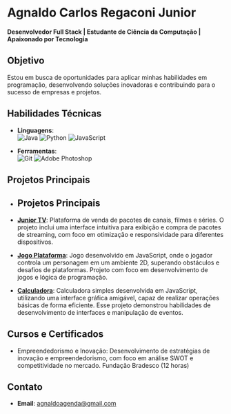 # Agnaldo Carlos Regaconi Junior
**Desenvolvedor Full Stack | Estudante de Ciência da Computação | Apaixonado por Tecnologia**

## Objetivo
Estou em busca de oportunidades para aplicar minhas habilidades em programação, desenvolvendo soluções inovadoras e contribuindo para o sucesso de empresas e projetos.

## Habilidades Técnicas
- **Linguagens**:  
 ![Java](https://img.shields.io/badge/Java-ED8B00?style=for-the-badge&logo=java&logoColor=white)
 ![Python](https://img.shields.io/badge/Python-3670A0?style=for-the-badge&logo=python&logoColor=ffdd54)
 ![JavaScript](https://img.shields.io/badge/JavaScript-F7DF1E?style=for-the-badge&logo=javascript&logoColor=black)

- **Ferramentas**:  
 ![Git](https://img.shields.io/badge/Git-F05032?style=for-the-badge&logo=git&logoColor=white)
 ![Adobe Photoshop](https://img.shields.io/badge/Adobe%20Photoshop-31A8FF?style=for-the-badge&logo=adobe%20photoshop&logoColor=white)



## Projetos Principais
- ## Projetos Principais

- [**Junior TV**](https://www.juniortv.com.br): Plataforma de venda de pacotes de canais, filmes e séries. O projeto inclui uma interface intuitiva para exibição e compra de pacotes de streaming, com foco em otimização e responsividade para diferentes dispositivos.

- [**Jogo Plataforma**](https://github.com/AgnaldoCarlos/Projetos/blob/main/Jogo_Plataforma): Jogo desenvolvido em JavaScript, onde o jogador controla um personagem em um ambiente 2D, superando obstáculos e desafios de plataformas. Projeto com foco em desenvolvimento de jogos e lógica de programação.

- [**Calculadora**](https://github.com/AgnaldoCarlos/Projetos/blob/main/calculadora): Calculadora simples desenvolvida em JavaScript, utilizando uma interface gráfica amigável, capaz de realizar operações básicas de forma eficiente. Esse projeto demonstrou habilidades de desenvolvimento de interfaces e manipulação de eventos.


## Cursos e Certificados
- Empreendedorismo e Inovação: Desenvolvimento de estratégias de inovação e empreendedorismo, com foco em análise SWOT e competitividade no mercado.
  Fundação Bradesco (12 horas)

## Contato
- **Email**: agnaldoagenda@gmail.com


